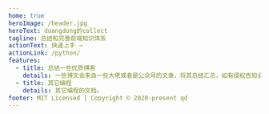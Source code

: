 ```yaml
---
home: true
heroImage: /header.jpg
heroText: duangdong的collect
tagline: 总结和完善前端知识体系
actionText: 快速上手 →
actionLink: /python/
features:
  - title: 总结一些优质博客
    details: 一些博文会来自一些大佬或者是公众号的文章，将其总结汇总，如有侵权告知会删除滴。
  - title: 其它编程
    details: 其它编程的文档。
footer: MIT Licensed | Copyright © 2020-present qd
---
```

